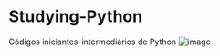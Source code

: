 # Studying-Python
Códigos iniciantes-intermediários de Python
![image](https://user-images.githubusercontent.com/74274788/175720077-e461d36f-4c1a-403a-b809-548153938639.png)
